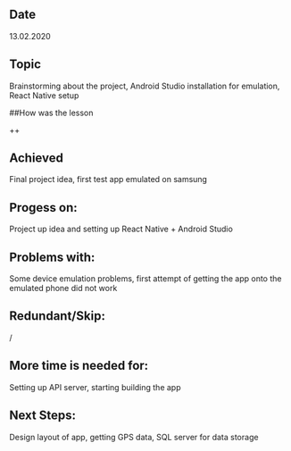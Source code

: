 ## Date

13.02.2020

## Topic

Brainstorming about the project, Android Studio installation for emulation, React Native setup

##How was the lesson

++

## Achieved

Final project idea, first test app emulated on samsung

## Progess on:

Project up idea and setting up React Native + Android Studio

## Problems with:

Some device emulation problems, first attempt of getting the app onto the emulated phone did not work

## Redundant/Skip:

/

## More time is needed for: 

Setting up API server, starting building the app

## Next Steps:

Design layout of app, getting GPS data, SQL server for data storage

